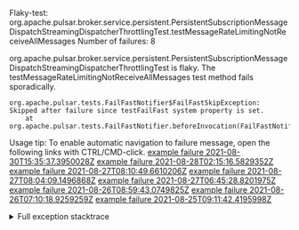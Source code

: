         
Flaky-test: org.apache.pulsar.broker.service.persistent.PersistentSubscriptionMessageDispatchStreamingDispatcherThrottlingTest.testMessageRateLimitingNotReceiveAllMessages
Number of failures: 8

org.apache.pulsar.broker.service.persistent.PersistentSubscriptionMessageDispatchStreamingDispatcherThrottlingTest is flaky. The testMessageRateLimitingNotReceiveAllMessages test method fails sporadically.

```
org.apache.pulsar.tests.FailFastNotifier$FailFastSkipException: Skipped after failure since testFailFast system property is set.
	at org.apache.pulsar.tests.FailFastNotifier.beforeInvocation(FailFastNotifier.java:88)

```

Usage tip: To enable automatic navigation to failure message, open the following links with CTRL/CMD-click.
[example failure 2021-08-30T15:35:37.3950028Z](https://github.com/apache/pulsar/runs/3463119398?check_suite_focus=true#step:9:2407)
[example failure 2021-08-28T02:15:16.5829352Z](https://github.com/apache/pulsar/runs/3448473880?check_suite_focus=true#step:9:1404)
[example failure 2021-08-27T08:10:49.6610206Z](https://github.com/apache/pulsar/runs/3440980370?check_suite_focus=true#step:9:1475)
[example failure 2021-08-27T08:04:09.1496868Z](https://github.com/apache/pulsar/runs/3440855241?check_suite_focus=true#step:9:1400)
[example failure 2021-08-27T06:45:28.8201975Z](https://github.com/apache/pulsar/runs/3440411158?check_suite_focus=true#step:9:1401)
[example failure 2021-08-26T08:59:43.0749825Z](https://github.com/apache/pulsar/runs/3430539961?check_suite_focus=true#step:9:2110)
[example failure 2021-08-26T07:10:18.9259259Z](https://github.com/apache/pulsar/runs/3429892136?check_suite_focus=true#step:9:1462)
[example failure 2021-08-25T09:11:42.4195998Z](https://github.com/apache/pulsar/runs/3420085427?check_suite_focus=true#step:10:1406)


<details>
<summary>Full exception stacktrace</summary>
<code><pre>
org.apache.pulsar.tests.FailFastNotifier$FailFastSkipException: Skipped after failure since testFailFast system property is set.
	at org.apache.pulsar.tests.FailFastNotifier.beforeInvocation(FailFastNotifier.java:88)

</pre></code>
</details>

